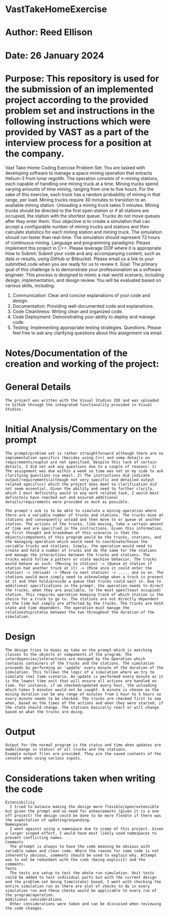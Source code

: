 # VastTakeHomeExercise
# Author: Reed Ellison
# Date: 26 January 2024

# Purpose: This repository is used for the submission of an implemented project according to the provided problem set and instructions in the following instructions which were provided by VAST as a part of the interview process for a position at the company.

Vast Take-Home Coding Exercise
Problem Set:
You are tasked with developing software to manage a space mining operation that extracts Helium-3 from
lunar regolith. The operation consists of n-mining stations, each capable of handling one mining truck at a
time. Mining trucks spend varying amounts of time mining, ranging from one to five hours. For the sake of
this exercise, each truck has a random probability of mining in that range, per load. Mining trucks require
30 minutes to transition to an available mining station. Unloading a mining truck takes 5 minutes. Mining
trucks should be directed to the first open station or if all stations are occupied, the station with the shortest
queue. Trucks do not move queues after they enter them.
Your objective is to create a simulation that can accept a configurable number of mining trucks and stations
and then calculate statistics for each mining station and mining truck. The simulation should run faster than
real-time. The simulation should represent 72 hours of continuous mining.
Language and programming paradigms:
Please implement this project in C++. Please leverage OOP where it is appropriate.
How to Submit:
Submit your code and any accompanying content, such as data or results, using GitHub or Bitbucket.
Please email us a link to your submitted code when you are ready for us to review it.
Goal:
The primary goal of this challenge is to demonstrate your professionalism as a software engineer. This
process is designed to mimic a real-world scenario, including design, implementation, and design review.
You will be evaluated based on various skills, including:
1. Communication: Clear and concise explanations of your code and design.
2. Documentation: Providing well-documented code and explanations.
3. Code Cleanliness: Writing clean and organized code.
4. Code Deployment: Demonstrating your ability to deploy and manage code.
5. Testing: Implementing appropriate testing strategies.
Questions:
Please feel free to ask any clarifying questions about this assignment via email.

# Notes/Documentation of the creation and working of the project:

  # General Details
    The project was written with the Visual Studios IDE and was uploaded to Github through the integrated functionality provided in Visual Studios.

  # Initial Analysis/Commentary on the prompt
    The prompt/problem set is rather straightforward although there are no implementation specifics (besides using C++) and some details on requirements/ouptut are not specified. Despite this lack of certain details, I did not ask any questions due to a couple of reasons: 1) The assignment was due within a week so time was not on my side to ask clarifying questions via email. 2) The instructions did indicate output/requirements(although not very specific and detailed output related specifics) which the project does meet so clarification did not seem essential. Given the ability and need to further clarify, which I most definitely would in any work related task, I would most definitely have reached out and ensured additional details/requirements were provided as much as possible. 

    The prompt's ask is to be able to simulate a mining operation where there are a variable number of trucks and stations. The trucks mine at stations and consequently unload and then move to or queue at another station. The actions of the trucks, like moving, take a certain amount of time and are specified in the instructions. Given this information, my first thought and breakdown of this scenario is that the objects/components of this program would be the trucks, stations, and the managing operation which would need to coordinate/house the variable trucks and stations. Simply, the operation would need to create and hold a number of trucks and do the same for the stations and manage the interactions between the trucks and stations. The trucks would follow a pattern or state machine behavior. The trucks would behave as such: (Moving to station) -> (Queue at station if station had another truck at it) -> (Mine once it could enter the station) -> (Unload) -> (Move to next station) -> ..... and so on. The stations would more simply need to acknowledge when a truck is present at it and then hold/provide a queue that trucks could wait in. Due to additional specifications in the prompt, the operation needs to direct the trucks, when they are available, to the most open(least occupied) station. This requires operation keeping track of which station is the choice for a truck to go to. The stations are not directly dependent on the time but simply are affected by the trucks. The trucks are both state and time dependent. The operation must manage the relationship/status between the two throughout the duration of the simulation.

  # Design
    The design tries to mimic my take on the prompt which is matching classes to the objects or components of the program. The interdepencies/interactions are managed by the Operation which contains containers of the trucks and the stations. The simulation proceeds by performing an 'update' every minute of the duration of the simulation. This follows the logic of a simulation where we try to simulate real time scenario. An update is performed every minute as it is the lowest time unit that will ensure all actions are handled on time. For instance, if we checked/updated every hour, the unloading which takes 5 minutes would not be caught. A minute is chosen as the mining duration can be any range of minutes from 1 hour to 5 hours so every minute needs to be checked. The trucks are checked first to see when, based on the times of the actions and when they were started, if the state should change. The stations basically react or will change based on what the trucks are doing. 

  # Output
    Output for the normal program is the status and time when updates are made(change in status) of all trucks and the stations. 
    Example output files are provided. They are the saved contents of the console when using various inputs.

  # Considerations taken when writing the code
    Extensibility
      I tried to balance making the design more flexible/open/extensible but given the prompt and no need for enhancements (given it is a one off project) the design could be done to be more flexble if there was the expectation of updating/expanding.
    Namespaces
      I went against using a namespace due to scope of this project. Given a larger scoped effort, I would have most likely used namespaces to prevent conflicting names.
    Comments
      The attempt is always to have the code meaning be obvious with variable names and clear code. Where the reason for some code is not inherently obvious, comments should be used to explain why. Attempt was to not be redundant with the code (being explicit) and the comments.
    Tests
      The tests are setup to test the whole run simulation. Unit tests could be added to test individual parts but with the current design and the problem set being time(state) based, I went with checking the entire simulation run as there are alot of checks to do in every simulation run and these checks would be applicable to every run of the program/operation.
    Additional considerations
      Other considerations were taken and can be discussed when reviewing the code changes.
    



